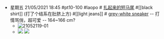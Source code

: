 - 星期五 21/05/2021 18:45 #pt10-100 #laopo # [扎起来的短马尾](((-4iLe4LjG))) #[[black shirt]] (打了个结系在肚脐上方) #[[light jeans]] # [grey-white sneaker](((6GBixxzdO))) -- 打情骂俏，超可爱 -- 164~166 cm?
    - ![21052119-01](https://firebasestorage.googleapis.com/v0/b/firescript-577a2.appspot.com/o/imgs%2Fapp%2FXELiu-NovaKG%2F2eVQhJ3hC5.jpg?alt=media&token=20ac20f8-3931-48ee-932c-9c9232c0dbe5)
    - ![](https://firebasestorage.googleapis.com/v0/b/firescript-577a2.appspot.com/o/imgs%2Fapp%2FXELiu-NovaKG%2FGG-grTBTAN.png?alt=media&token=12a21372-bc8f-4166-afae-8af23ed18c58)
![](https://firebasestorage.googleapis.com/v0/b/firescript-577a2.appspot.com/o/imgs%2Fapp%2FXELiu-NovaKG%2FcmFAQEsxo9.png?alt=media&token=17e19185-638d-484b-90ca-14bb805b71d2)

